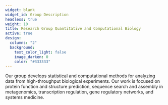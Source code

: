 ```yaml
---
widget: blank
widget_id: Group Description
headless: true
weight: 10
title: Research Group Quantitative and Computational Biology
active: true
design:
  columns: "2"
  background:
    text_color_light: false
    image_darken: 0
    color: "#333333"
---
```

Our group develops statistical and computational methods for analyzing data from high-throughput biological experiments. Our work is focused on protein function and structure prediction, sequence search and assembly in metagenomics, transcription regulation, gene regulatory networks, and systems medicine.